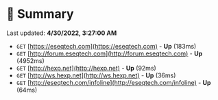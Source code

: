 # 📖 Summary
Last updated: **4/30/2022, 3:27:00 AM**

- `GET` [https://eseqtech.com](https://eseqtech.com) - **Up** (183ms)
- `GET` [http://forum.eseqtech.com](http://forum.eseqtech.com) - **Up** (4952ms)
- `GET` [http://hexp.net](http://hexp.net) - **Up** (92ms)
- `GET` [http://ws.hexp.net](http://ws.hexp.net) - **Up** (36ms)
- `GET` [http://eseqtech.com/infoline](http://eseqtech.com/infoline) - **Up** (64ms)
